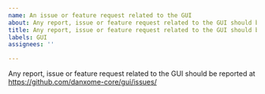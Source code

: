 ```yaml
---
name: An issue or feature request related to the GUI
about: Any report, issue or feature request related to the GUI should be reported at https://github.com/danxome-core/gui/issues/
title: Any report, issue or feature request related to the GUI should be reported at https://github.com/danxome-core/gui/issues/
labels: GUI
assignees: ''

---
```


Any report, issue or feature request related to the GUI should be reported at
https://github.com/danxome-core/gui/issues/
